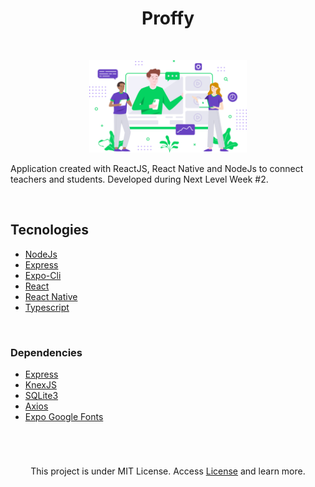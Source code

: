 <h1 align="center">Proffy</h1>

<br />

<p align="center">
<img src="web/src/assets/images/landing.svg" alt="proffy" width="50%" />
  
Application created with ReactJS, React Native and NodeJs to connect teachers and students. Developed during Next Level Week #2.
</p>

<br />

<h2>Tecnologies</h2>

- [NodeJs](https://nodejs.org/en/ "NodeJs")
- [Express](https://expressjs.com/ "Express")
- [Expo-Cli](https://expo.io/tools#cli "Expo-Cli")
- [React](https://reactjs.org/ "React")
- [React Native](https://reactnative.dev/ "React Native")
- [Typescript](https://www.typescriptlang.org/ "Typescript")

<br />

<h3>Dependencies</h3>

- [Express](https://expressjs.com/ "Express")
- [KnexJS](http://knexjs.org/ "KnexJS")
- [SQLite3](https://www.npmjs.com/package/sqlite3 "SQLite3")
- [Axios](https://www.npmjs.com/package/axios "Axios")
- [Expo Google Fonts](https://github.com/expo/google-fonts " [Expo Google Fonts]")

<br />

<h1></h1>

<p align="center">
This project is under MIT License. Access <a href="https://github.com/thiagoaraujocampos/Proffy/blob/master/README.md">License</a> and learn more.
</p>
